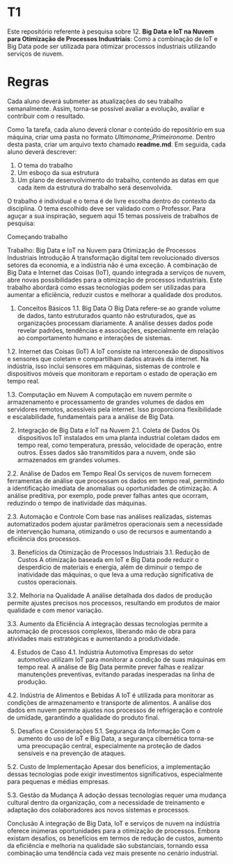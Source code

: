 # T1
Este repositório referente à pesquisa sobre 12. **Big Data e IoT na Nuvem para Otimização de Processos Industriais**: Como a combinação de IoT e Big Data pode ser utilizada para otimizar processos industriais utilizando serviços de nuvem.


# Regras
Cada aluno deverá submeter as atualizações do seu trabalho semanalmente. Assim, torna-se possível avaliar a evolução, avaliar e contribuir com o resultado.

Como 1a tarefa, cada aluno deverá clonar o conteúdo do repositório em sua máquina, criar uma pasta no  formato *Ultimonome_Primeironome*. Dentro desta pasta, criar um arquivo texto chamado **readme.md**. Em seguida, cada aluno deverá descrever:

 1. O tema do trabalho
 2. Um esboço da sua estrutura
 3. Um plano de desenvolvimento do trabalho, contendo as datas em que cada item da estrutura do trabalho será desenvolvida.
 

O trabalho é individual e o tema é de livre escolha dentro do contexto da disciplina.  O tema escolhido deve ser validado com o Professor. Para aguçar a sua inspiração, seguem aqui 15 temas possíveis de trabalhos de pesquisa:

Começando trabalho 

Trabalho: Big Data e IoT na Nuvem para Otimização de Processos Industriais
Introdução
A transformação digital tem revolucionado diversos setores da economia, e a indústria não é uma exceção. A combinação de Big Data e Internet das Coisas (IoT), quando integrada a serviços de nuvem, abre novas possibilidades para a otimização de processos industriais. Este trabalho abordará como essas tecnologias podem ser utilizadas para aumentar a eficiência, reduzir custos e melhorar a qualidade dos produtos.

1. Conceitos Básicos
1.1. Big Data
O Big Data refere-se ao grande volume de dados, tanto estruturados quanto não estruturados, que as organizações processam diariamente. A análise desses dados pode revelar padrões, tendências e associações, especialmente em relação ao comportamento humano e interações de sistemas.

1.2. Internet das Coisas (IoT)
A IoT consiste na interconexão de dispositivos e sensores que coletam e compartilham dados através da internet. Na indústria, isso inclui sensores em máquinas, sistemas de controle e dispositivos móveis que monitoram e reportam o estado de operação em tempo real.

1.3. Computação em Nuvem
A computação em nuvem permite o armazenamento e processamento de grandes volumes de dados em servidores remotos, acessíveis pela internet. Isso proporciona flexibilidade e escalabilidade, fundamentais para a análise de Big Data.

2. Integração de Big Data e IoT na Nuvem
2.1. Coleta de Dados
Os dispositivos IoT instalados em uma planta industrial coletam dados em tempo real, como temperatura, pressão, velocidade de operação, entre outros. Esses dados são transmitidos para a nuvem, onde são armazenados em grandes volumes.

2.2. Análise de Dados em Tempo Real
Os serviços de nuvem fornecem ferramentas de análise que processam os dados em tempo real, permitindo a identificação imediata de anomalias ou oportunidades de otimização. A análise preditiva, por exemplo, pode prever falhas antes que ocorram, reduzindo o tempo de inatividade das máquinas.

2.3. Automação e Controle
Com base nas análises realizadas, sistemas automatizados podem ajustar parâmetros operacionais sem a necessidade de intervenção humana, otimizando o uso de recursos e aumentando a eficiência dos processos.

3. Benefícios da Otimização de Processos Industriais
3.1. Redução de Custos
A otimização baseada em IoT e Big Data pode reduzir o desperdício de materiais e energia, além de diminuir o tempo de inatividade das máquinas, o que leva a uma redução significativa de custos operacionais.

3.2. Melhoria na Qualidade
A análise detalhada dos dados de produção permite ajustes precisos nos processos, resultando em produtos de maior qualidade e com menor variação.

3.3. Aumento da Eficiência
A integração dessas tecnologias permite a automação de processos complexos, liberando mão de obra para atividades mais estratégicas e aumentando a produtividade.

4. Estudos de Caso
4.1. Indústria Automotiva
Empresas do setor automotivo utilizam IoT para monitorar a condição de suas máquinas em tempo real. A análise de Big Data permite prever falhas e realizar manutenções preventivas, evitando paradas inesperadas na linha de produção.

4.2. Indústria de Alimentos e Bebidas
A IoT é utilizada para monitorar as condições de armazenamento e transporte de alimentos. A análise dos dados em nuvem permite ajustes nos processos de refrigeração e controle de umidade, garantindo a qualidade do produto final.

5. Desafios e Considerações
5.1. Segurança da Informação
Com o aumento do uso de IoT e Big Data, a segurança cibernética torna-se uma preocupação central, especialmente na proteção de dados sensíveis e na prevenção de ataques.

5.2. Custo de Implementação
Apesar dos benefícios, a implementação dessas tecnologias pode exigir investimentos significativos, especialmente para pequenas e médias empresas.

5.3. Gestão da Mudança
A adoção dessas tecnologias requer uma mudança cultural dentro da organização, com a necessidade de treinamento e adaptação dos colaboradores aos novos sistemas e processos.

Conclusão
A integração de Big Data, IoT e serviços de nuvem na indústria oferece inúmeras oportunidades para a otimização de processos. Embora existam desafios, os benefícios em termos de redução de custos, aumento da eficiência e melhoria na qualidade são substanciais, tornando essa combinação uma tendência cada vez mais presente no cenário industrial.
